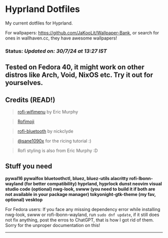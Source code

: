 # Hyprland Dotfiles

My current dotfiles for Hyprland.

For wallpapers: https://github.com/JaKooLit/Wallpaper-Bank, or search for ones in wallhaven.cc, they have awesome wallpapers!

### Status: *Updated on: 30/7/24 at 13:27 IST*

## Tested on Fedora 40, it might work on other distros like Arch, Void, NixOS etc. Try it out for yourselves.



## Credits (READ!)
> [rofi-wifimenu](https://github.com/ericmurphyxyz/rofi-wifi-menu) by Eric Murphy

> [Rofimoji](https://github.com/fdw/rofimoji)

> [rofi-bluetooth](https://github.com/nickclyde/rofi-bluetooth) by nickclyde

> [@sane1090x](https://www.youtube.com/@sane1090x0) for the ricing tutorial :)

> Rofi styling is also from Eric Murphy :D



## Stuff you need
**pywal16
pywalfox
bluetoothctl, bluez, bluez-utils
alacritty
rofi-lbonn-wayland (for better compatibility)
hyprland, hyprlock
dunst
neovim
visual studio code (optional)
nwg-look, swww (you need to build it if both are not available in your package manager)
tokyonight-gtk-theme (my fav, optional)
vesktop**

For Fedora users: If you face any missing dependency error while installing nwg-look, swww or rofi-lbonn-wayland, run ``sudo dnf update``, if it still does not fix anything, post the erros to ChatGPT, that is how I got rid of them. Sorry for the unproper documentation on this!




---